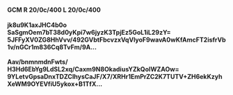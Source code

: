 #### GCM R 20/0c/400 L 20/0c/400
**jk8u9K1axJHC4b0o**<br/>**SaSgmOem7bT38d0yKpi7w6jyzK3TpjEz5GoL1iL29zY=**<br/>**5JFFyXV0ZG8HhVvv/492GVbtFbcvzxVqVlyoF9wavA0wKfAmcFT2isfrVb1v/nGCr1m836Cq8TvFm/9A...**<br/><br/>
**Aav/bnmnmdnFwts/**<br/>**H3Hd6EbYg9LdSL2xq/Caxm9N8OkadiusYZkQoIWZAOw=**<br/>**9YLetvGpsaDnxTDZCIhysCaJF/X7/XRHr1EmPrZC2K7TUTV+ZH6ekKzyhXeWM9OYEVfiU5ykox+B1TfX...**